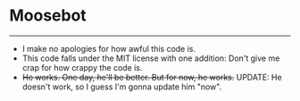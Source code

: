 # Moosebot
---

* I make no apologies for how awful this code is.
* This code falls under the MIT license with one addition:  Don't give me crap for how crappy the code is.  
* ~~He works.  One day, he'll be better.  But for now, he works.~~  UPDATE:  He doesn't work, so I guess I'm gonna update him "now".
